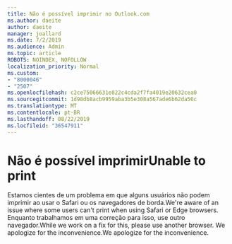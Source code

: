 ```yaml
---
title: Não é possível imprimir no Outlook.com
ms.author: daeite
author: daeite
manager: joallard
ms.date: 7/2/2019
ms.audience: Admin
ms.topic: article
ROBOTS: NOINDEX, NOFOLLOW
localization_priority: Normal
ms.custom:
- "8000046"
- "2507"
ms.openlocfilehash: c2ce75066631e822c4cda2f7fa4019e20632cea0
ms.sourcegitcommit: 1d98db8acb9959aba3b5e308a567ade6b62da56c
ms.translationtype: MT
ms.contentlocale: pt-BR
ms.lasthandoff: 08/22/2019
ms.locfileid: "36547911"
---
```

# <a name="unable-to-print"></a><span data-ttu-id="2e932-102">Não é possível imprimir</span><span class="sxs-lookup"><span data-stu-id="2e932-102">Unable to print</span></span>

<span data-ttu-id="2e932-103">Estamos cientes de um problema em que alguns usuários não podem imprimir ao usar o Safari ou os navegadores de borda.</span><span class="sxs-lookup"><span data-stu-id="2e932-103">We're aware of an issue where some users can't print when using Safari or Edge browsers.</span></span> <span data-ttu-id="2e932-104">Enquanto trabalhamos em uma correção para isso, use outro navegador.</span><span class="sxs-lookup"><span data-stu-id="2e932-104">While we work on a fix for this, please use another browser.</span></span> <span data-ttu-id="2e932-105">We apologize for the inconvenience.</span><span class="sxs-lookup"><span data-stu-id="2e932-105">We apologize for the inconvenience.</span></span>